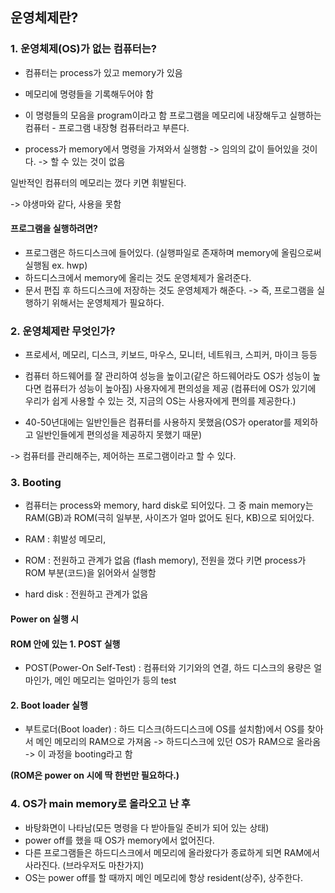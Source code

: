 ## 운영체제란?

### 1. 운영체제(OS)가 없는 컴퓨터는?

- 컴퓨터는 process가 있고 memory가 있음
- 메모리에 명령들을 기록해두어야 함
- 이 명령들의 모음을 program이라고 함
  프로그램을 메모리에 내장해두고 실행하는 컴퓨터 - 프로그램 내장형 컴퓨터라고 부른다.

- process가 memory에서 명령을 가져와서 실행함
  -> 임의의 값이 들어있을 것이다.
  -> 할 수 있는 것이 없음

일반적인 컴퓨터의 메모리는 껐다 키면 휘발된다.

-> 야생마와 같다, 사용을 못함

#### 프로그램을 실행하려면?

- 프로그램은 하드디스크에 들어있다. (실행파일로 존재하며 memory에 올림으로써 실행됨 ex. hwp)
- 하드디스크에서 memory에 올리는 것도 운영체제가 올려준다.
- 문서 편집 후 하드디스크에 저장하는 것도 운영체제가 해준다.
  -> 즉, 프로그램을 실행하기 위해서는 운영체제가 필요하다.

### 2. 운영체제란 무엇인가?

- 프로세서, 메모리, 디스크, 키보드, 마우스, 모니터, 네트워크, 스피커, 마이크 등등
- 컴퓨터 하드웨어를 잘 관리하여 성능을 높이고(같은 하드웨어라도 OS가 성능이 높다면 컴퓨터가 성능이 높아짐) 사용자에게 편의성을 제공 (컴퓨터에 OS가 있기에 우리가 쉽게 사용할 수 있는 것, 지금의 OS는 사용자에게 편의를 제공한다.)

- 40-50년대에는 일반인들은 컴퓨터를 사용하지 못했음(OS가 operator를 제외하고 일반인들에게 편의성을 제공하지 못했기 때문)

-> 컴퓨터를 관리해주는, 제어하는 프로그램이라고 할 수 있다.

### 3. Booting

- 컴퓨터는 process와 memory, hard disk로 되어있다.
  그 중 main memory는 RAM(GB)과 ROM(극히 일부분, 사이즈가 얼마 없어도 된다, KB)으로 되어있다.

- RAM : 휘발성 메모리,
- ROM : 전원하고 관계가 없음 (flash memory), 전원을 껐다 키면 process가 ROM 부분(코드)을 읽어와서 실행함
- hard disk : 전원하고 관계가 없음

#### Power on 실행 시

#### ROM 안에 있는 1. POST 실행

- POST(Power-On Self-Test) : 컴퓨터와 기기와의 연결, 하드 디스크의 용량은 얼마인가, 메인 메모리는 얼마인가 등의 test

#### 2. Boot loader 실행

- 부트로더(Boot loader) : 하드 디스크(하드디스크에 OS를 설치함)에서 OS를 찾아서 메인 메모리의 RAM으로 가져옴 -> 하드디스크에 있던 OS가 RAM으로 올라옴 -> 이 과정을 booting라고 함

**(ROM은 power on 시에 딱 한번만 필요하다.)**

### 4. OS가 main memory로 올라오고 난 후

- 바탕화면이 나타남(모든 명령을 다 받아들일 준비가 되어 있는 상태)
- power off를 했을 때 OS가 memory에서 없어진다.
- 다른 프로그램들은 하드디스크에서 메모리에 올라왔다가 종료하게 되면 RAM에서 사라진다. (브라우저도 마찬가지)
- OS는 power off를 할 때까지 메인 메모리에 항상 resident(상주), 상주한다.
